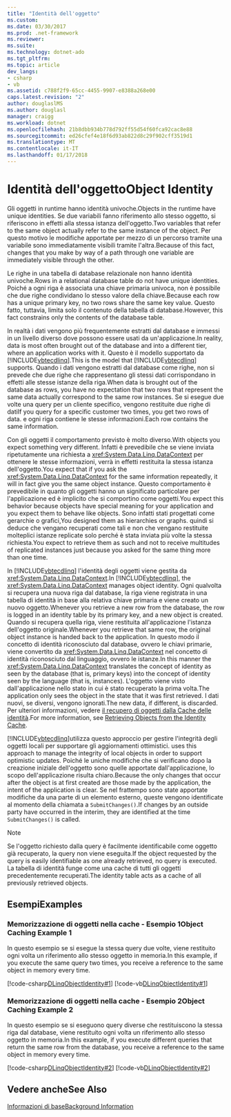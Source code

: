 ```yaml
---
title: "Identità dell'oggetto"
ms.custom: 
ms.date: 03/30/2017
ms.prod: .net-framework
ms.reviewer: 
ms.suite: 
ms.technology: dotnet-ado
ms.tgt_pltfrm: 
ms.topic: article
dev_langs:
- csharp
- vb
ms.assetid: c788f2f9-65cc-4455-9907-e8388a268e00
caps.latest.revision: "2"
author: douglaslMS
ms.author: douglasl
manager: craigg
ms.workload: dotnet
ms.openlocfilehash: 21b8dbb934b778d792ff55d54f60fca92cac8e88
ms.sourcegitcommit: ed26cfef4e18f6d93ab822d8c29f902cff3519d1
ms.translationtype: MT
ms.contentlocale: it-IT
ms.lasthandoff: 01/17/2018
---
```

# <a name="object-identity"></a><span data-ttu-id="0ab0b-102">Identità dell'oggetto</span><span class="sxs-lookup"><span data-stu-id="0ab0b-102">Object Identity</span></span>
<span data-ttu-id="0ab0b-103">Gli oggetti in runtime hanno identità univoche.</span><span class="sxs-lookup"><span data-stu-id="0ab0b-103">Objects in the runtime have unique identities.</span></span> <span data-ttu-id="0ab0b-104">Se due variabili fanno riferimento allo stesso oggetto, si riferiscono in effetti alla stessa istanza dell'oggetto.</span><span class="sxs-lookup"><span data-stu-id="0ab0b-104">Two variables that refer to the same object actually refer to the same instance of the object.</span></span> <span data-ttu-id="0ab0b-105">Per questo motivo le modifiche apportate per mezzo di un percorso tramite una variabile sono immediatamente visibili tramite l'altra.</span><span class="sxs-lookup"><span data-stu-id="0ab0b-105">Because of this fact, changes that you make by way of a path through one variable are immediately visible through the other.</span></span>  
  
 <span data-ttu-id="0ab0b-106">Le righe in una tabella di database relazionale non hanno identità univoche.</span><span class="sxs-lookup"><span data-stu-id="0ab0b-106">Rows in a relational database table do not have unique identities.</span></span> <span data-ttu-id="0ab0b-107">Poiché a ogni riga è associata una chiave primaria univoca, non è possibile che due righe condividano lo stesso valore della chiave.</span><span class="sxs-lookup"><span data-stu-id="0ab0b-107">Because each row has a unique primary key, no two rows share the same key value.</span></span> <span data-ttu-id="0ab0b-108">Questo fatto, tuttavia, limita solo il contenuto della tabella di database.</span><span class="sxs-lookup"><span data-stu-id="0ab0b-108">However, this fact constrains only the contents of the database table.</span></span>  
  
 <span data-ttu-id="0ab0b-109">In realtà i dati vengono più frequentemente estratti dal database e immessi in un livello diverso dove possono essere usati da un'applicazione.</span><span class="sxs-lookup"><span data-stu-id="0ab0b-109">In reality, data is most often brought out of the database and into a different tier, where an application works with it.</span></span> <span data-ttu-id="0ab0b-110">Questo è il modello supportato da [!INCLUDE[vbtecdlinq](../../../../../../includes/vbtecdlinq-md.md)].</span><span class="sxs-lookup"><span data-stu-id="0ab0b-110">This is the model that [!INCLUDE[vbtecdlinq](../../../../../../includes/vbtecdlinq-md.md)] supports.</span></span> <span data-ttu-id="0ab0b-111">Quando i dati vengono estratti dal database come righe, non si prevede che due righe che rappresentano gli stessi dati corrispondano in effetti alle stesse istanze della riga.</span><span class="sxs-lookup"><span data-stu-id="0ab0b-111">When data is brought out of the database as rows, you have no expectation that two rows that represent the same data actually correspond to the same row instances.</span></span> <span data-ttu-id="0ab0b-112">Se si esegue due volte una query per un cliente specifico, vengono restituite due righe di dati</span><span class="sxs-lookup"><span data-stu-id="0ab0b-112">If you query for a specific customer two times, you get two rows of data.</span></span> <span data-ttu-id="0ab0b-113">e ogni riga contiene le stesse informazioni.</span><span class="sxs-lookup"><span data-stu-id="0ab0b-113">Each row contains the same information.</span></span>  
  
 <span data-ttu-id="0ab0b-114">Con gli oggetti il comportamento previsto è molto diverso.</span><span class="sxs-lookup"><span data-stu-id="0ab0b-114">With objects you expect something very different.</span></span> <span data-ttu-id="0ab0b-115">Infatti è prevedibile che se viene inviata ripetutamente una richiesta a <xref:System.Data.Linq.DataContext> per ottenere le stesse informazioni, verrà in effetti restituita la stessa istanza dell'oggetto.</span><span class="sxs-lookup"><span data-stu-id="0ab0b-115">You expect that if you ask the <xref:System.Data.Linq.DataContext> for the same information repeatedly, it will in fact give you the same object instance.</span></span> <span data-ttu-id="0ab0b-116">Questo comportamento è prevedibile in quanto gli oggetti hanno un significato particolare per l'applicazione ed è implicito che si comportino come oggetti.</span><span class="sxs-lookup"><span data-stu-id="0ab0b-116">You expect this behavior because objects have special meaning for your application and you expect them to behave like objects.</span></span> <span data-ttu-id="0ab0b-117">Sono infatti stati progettati come gerarchie o grafici,</span><span class="sxs-lookup"><span data-stu-id="0ab0b-117">You designed them as hierarchies or graphs.</span></span> <span data-ttu-id="0ab0b-118">quindi si deduce che vengano recuperati come tali e non che vengano restituite molteplici istanze replicate solo perché è stata inviata più volte la stessa richiesta.</span><span class="sxs-lookup"><span data-stu-id="0ab0b-118">You expect to retrieve them as such and not to receive multitudes of replicated instances just because you asked for the same thing more than one time.</span></span>  
  
 <span data-ttu-id="0ab0b-119">In [!INCLUDE[vbtecdlinq](../../../../../../includes/vbtecdlinq-md.md)] l'identità degli oggetti viene gestita da <xref:System.Data.Linq.DataContext>.</span><span class="sxs-lookup"><span data-stu-id="0ab0b-119">In [!INCLUDE[vbtecdlinq](../../../../../../includes/vbtecdlinq-md.md)], the <xref:System.Data.Linq.DataContext> manages object identity.</span></span> <span data-ttu-id="0ab0b-120">Ogni qualvolta si recupera una nuova riga dal database, la riga viene registrata in una tabella di identità in base alla relativa chiave primaria e viene creato un nuovo oggetto.</span><span class="sxs-lookup"><span data-stu-id="0ab0b-120">Whenever you retrieve a new row from the database, the row is logged in an identity table by its primary key, and a new object is created.</span></span> <span data-ttu-id="0ab0b-121">Quando si recupera quella riga, viene restituita all'applicazione l'istanza dell'oggetto originale.</span><span class="sxs-lookup"><span data-stu-id="0ab0b-121">Whenever you retrieve that same row, the original object instance is handed back to the application.</span></span> <span data-ttu-id="0ab0b-122">In questo modo il concetto di identità riconosciuto dal database, ovvero le chiavi primarie, viene convertito da <xref:System.Data.Linq.DataContext> nel concetto di identità riconosciuto dal linguaggio, ovvero le istanze.</span><span class="sxs-lookup"><span data-stu-id="0ab0b-122">In this manner the <xref:System.Data.Linq.DataContext> translates the concept of identity as seen by the database (that is, primary keys) into the concept of identity seen by the language (that is, instances).</span></span> <span data-ttu-id="0ab0b-123">L'oggetto viene visto dall'applicazione nello stato in cui è stato recuperato la prima volta.</span><span class="sxs-lookup"><span data-stu-id="0ab0b-123">The application only sees the object in the state that it was first retrieved.</span></span> <span data-ttu-id="0ab0b-124">I dati nuovi, se diversi, vengono ignorati.</span><span class="sxs-lookup"><span data-stu-id="0ab0b-124">The new data, if different, is discarded.</span></span> <span data-ttu-id="0ab0b-125">Per ulteriori informazioni, vedere [il recupero di oggetti dalla Cache delle identità](../../../../../../docs/framework/data/adonet/sql/linq/retrieving-objects-from-the-identity-cache.md).</span><span class="sxs-lookup"><span data-stu-id="0ab0b-125">For more information, see [Retrieving Objects from the Identity Cache](../../../../../../docs/framework/data/adonet/sql/linq/retrieving-objects-from-the-identity-cache.md).</span></span>  
  
 [!INCLUDE[vbtecdlinq](../../../../../../includes/vbtecdlinq-md.md)]<span data-ttu-id="0ab0b-126">utilizza questo approccio per gestire l'integrità degli oggetti locali per supportare gli aggiornamenti ottimistici.</span><span class="sxs-lookup"><span data-stu-id="0ab0b-126"> uses this approach to manage the integrity of local objects in order to support optimistic updates.</span></span> <span data-ttu-id="0ab0b-127">Poiché le uniche modifiche che si verificano dopo la creazione iniziale dell'oggetto sono quelle apportate dall'applicazione, lo scopo dell'applicazione risulta chiaro.</span><span class="sxs-lookup"><span data-stu-id="0ab0b-127">Because the only changes that occur after the object is at first created are those made by the application, the intent of the application is clear.</span></span> <span data-ttu-id="0ab0b-128">Se nel frattempo sono state apportate modifiche da una parte di un elemento esterno, queste vengono identificate al momento della chiamata a `SubmitChanges()`.</span><span class="sxs-lookup"><span data-stu-id="0ab0b-128">If changes by an outside party have occurred in the interim, they are identified at the time `SubmitChanges()` is called.</span></span>  
  
> [!NOTE]
>  <span data-ttu-id="0ab0b-129">Se l'oggetto richiesto dalla query è facilmente identificabile come oggetto già recuperato, la query non viene eseguita.</span><span class="sxs-lookup"><span data-stu-id="0ab0b-129">If the object requested by the query is easily identifiable as one already retrieved, no query is executed.</span></span> <span data-ttu-id="0ab0b-130">La tabella di identità funge come una cache di tutti gli oggetti precedentemente recuperati.</span><span class="sxs-lookup"><span data-stu-id="0ab0b-130">The identity table acts as a cache of all previously retrieved objects.</span></span>  
  
## <a name="examples"></a><span data-ttu-id="0ab0b-131">Esempi</span><span class="sxs-lookup"><span data-stu-id="0ab0b-131">Examples</span></span>  
  
### <a name="object-caching-example-1"></a><span data-ttu-id="0ab0b-132">Memorizzazione di oggetti nella cache - Esempio 1</span><span class="sxs-lookup"><span data-stu-id="0ab0b-132">Object Caching Example 1</span></span>  
 <span data-ttu-id="0ab0b-133">In questo esempio se si esegue la stessa query due volte, viene restituito ogni volta un riferimento allo stesso oggetto in memoria.</span><span class="sxs-lookup"><span data-stu-id="0ab0b-133">In this example, if you execute the same query two times, you receive a reference to the same object in memory every time.</span></span>  
  
 [!code-csharp[DLinqObjectIdentity#1](../../../../../../samples/snippets/csharp/VS_Snippets_Data/DLinqObjectIdentity/cs/Program.cs#1)]
 [!code-vb[DLinqObjectIdentity#1](../../../../../../samples/snippets/visualbasic/VS_Snippets_Data/DLinqObjectIdentity/vb/Module1.vb#1)]  
  
### <a name="object-caching-example-2"></a><span data-ttu-id="0ab0b-134">Memorizzazione di oggetti nella cache - Esempio 2</span><span class="sxs-lookup"><span data-stu-id="0ab0b-134">Object Caching Example 2</span></span>  
 <span data-ttu-id="0ab0b-135">In questo esempio se si eseguono query diverse che restituiscono la stessa riga dal database, viene restituito ogni volta un riferimento allo stesso oggetto in memoria.</span><span class="sxs-lookup"><span data-stu-id="0ab0b-135">In this example, if you execute different queries that return the same row from the database, you receive a reference to the same object in memory every time.</span></span>  
  
 [!code-csharp[DLinqObjectIdentity#2](../../../../../../samples/snippets/csharp/VS_Snippets_Data/DLinqObjectIdentity/cs/Program.cs#2)]
 [!code-vb[DLinqObjectIdentity#2](../../../../../../samples/snippets/visualbasic/VS_Snippets_Data/DLinqObjectIdentity/vb/Module1.vb#2)]  
  
## <a name="see-also"></a><span data-ttu-id="0ab0b-136">Vedere anche</span><span class="sxs-lookup"><span data-stu-id="0ab0b-136">See Also</span></span>  
 [<span data-ttu-id="0ab0b-137">Informazioni di base</span><span class="sxs-lookup"><span data-stu-id="0ab0b-137">Background Information</span></span>](../../../../../../docs/framework/data/adonet/sql/linq/background-information.md)
